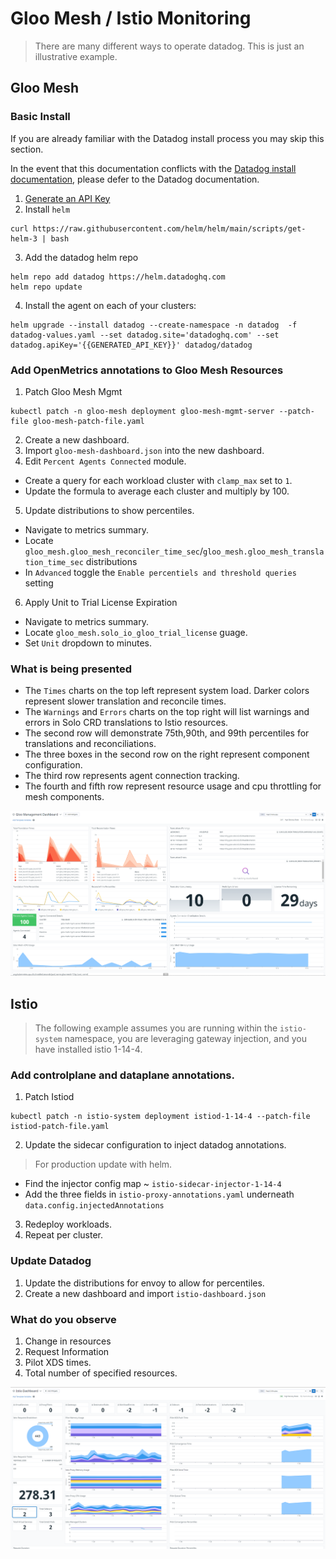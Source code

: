 # Gloo Mesh / Istio Monitoring

> There are many different ways to operate datadog. This is just an illustrative example.

## Gloo Mesh

### Basic Install

If you are already familiar with the Datadog install process you may skip this section.

In the event that this documentation conflicts with the [Datadog install documentation](https://docs.datadoghq.com/containers/kubernetes/installation/?tab=operator#installation), please defer to the Datadog documentation.

1. [Generate an API Key](https://docs.datadoghq.com/account_management/api-app-keys/#add-an-api-key-or-client-token)
2. Install `helm`
```
curl https://raw.githubusercontent.com/helm/helm/main/scripts/get-helm-3 | bash
```
3. Add the datadog helm repo
```
helm repo add datadog https://helm.datadoghq.com
helm repo update
```
4. Install the agent on each of your clusters:
```
helm upgrade --install datadog --create-namespace -n datadog  -f datadog-values.yaml --set datadog.site='datadoghq.com' --set datadog.apiKey='{{GENERATED_API_KEY}}' datadog/datadog
```

### Add OpenMetrics annotations to Gloo Mesh Resources

1. Patch Gloo Mesh Mgmt
```
kubectl patch -n gloo-mesh deployment gloo-mesh-mgmt-server --patch-file gloo-mesh-patch-file.yaml 
```
2. Create a new dashboard.
3. Import `gloo-mesh-dashboard.json` into the new dashboard.
4. Edit `Percent Agents Connected` module.
  - Create a query for each workload cluster with `clamp_max` set to `1`.
  - Update the formula to average each cluster and multiply by 100.
5. Update distributions to show percentiles.
  - Navigate to metrics summary.
  - Locate `gloo_mesh.gloo_mesh_reconciler_time_sec`/`gloo_mesh.gloo_mesh_translation_time_sec` distributions
  - In `Advanced` toggle the `Enable percentiels and threshold queries` setting
6. Apply Unit to Trial License Expiration
  - Navigate to metrics summary.
  - Locate `gloo_mesh.solo_io_gloo_trial_license` guage.
  - Set `Unit` dropdown to minutes.

### What is being presented

* The `Times` charts on the top left represent system load. Darker colors represent slower translation and reconcile times.
* The `Warnings` and `Errors` charts on the top right will list warnings and errors in Solo CRD translations to Istio resources.
* The second row will demonstrate 75th,90th, and 99th percentiles for translations and reconciliations.
* The three boxes in the second row on the right represent component configuration.
* The third row represents agent connection tracking.
* The fourth and fifth row represent resource usage and cpu throttling for mesh components.

![Gloo Mesh Datadog Screenshot](./assets/gloo-mesh.png)

## Istio

> The following example assumes you are running within the `istio-system` namespace, you are leveraging gateway injection, and you have installed istio 1-14-4.

### Add controlplane and dataplane annotations.

1. Patch Istiod
```
kubectl patch -n istio-system deployment istiod-1-14-4 --patch-file istiod-patch-file.yaml
```
2. Update the sidecar configuration to inject datadog annotations.
> For production update with helm.
  - Find the injector config map ~ `istio-sidecar-injector-1-14-4`
  - Add the three fields in `istio-proxy-annotations.yaml` underneath `data.config.injectedAnnotations`
3. Redeploy workloads.
4. Repeat per cluster.

### Update Datadog

1. Update the distributions for envoy to allow for percentiles.
2. Create a new dashboard and import `istio-dashboard.json`

### What do you observe

1. Change in resources
2. Request Information
3. Pilot XDS times.
4. Total number of specified resources.

![Istio Datadog Screenshot](./assets/istio.png)
